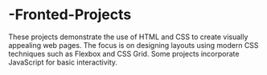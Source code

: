 # -Fronted-Projects
These projects demonstrate the use of HTML and CSS to create visually appealing web pages. The focus is on designing layouts using modern CSS techniques such as Flexbox and CSS Grid. Some projects incorporate JavaScript for basic interactivity.
